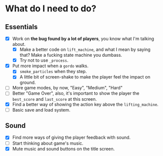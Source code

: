 # What do I need to do?

## Essentials
- [X] Work on **the bug found by a lot of players**, you know what I'm talking about.
    - [X] Make a better code on `lift_machine`, and what I mean by saying that? Make a fucking state machine you dumbass.
    - [X] Try not to use `_process`.
- [X] Put more impact when a `gordo` walks.
    - [X] `smoke_particles` when they step.
    - [X] A little bit of screen-shake to make the player feel the impact on ground.
- [ ] More game modes, by now, "Easy", "Medium", "Hard"
- [ ] Better "Game Over", also, it's important to show the player the `best_score` and `last_score` at this screen.
- [X] Find a better way of showing the action key above the `lifting_machine`.
- [ ] Basic save and load system.

## Sound
- [X] Find more ways of giving the player feedback with sound.
- [ ] Start thinking about game's music.
- [X] Mute music and sound buttons on the title screen.
